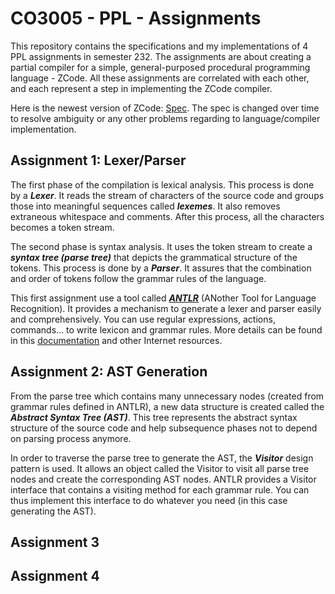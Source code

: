 # CO3005 - PPL - Assignments
This repository contains the specifications and my implementations of 4 PPL assignments in semester 232. The assignments are about creating a partial compiler for a simple, general-purposed procedural programming language - ZCode. All these assignments are correlated with each other, and each represent a step in implementing the ZCode compiler.

Here is the newest version of ZCode: [Spec](./ZCode_v1.2.2.pdf). The spec is changed over time to resolve ambiguity or any other problems regarding to language/compiler implementation.

## Assignment 1: Lexer/Parser
The first phase of the compilation is lexical analysis. This process is done by a ***Lexer***. It reads the stream of characters of the source code and groups those into meaningful sequences called ***lexemes***. It also removes extraneous whitespace and comments. After this process, all the characters becomes a token stream.

The second phase is syntax analysis. It uses the token stream to create a ***syntax tree (parse tree)*** that depicts the grammatical structure of the tokens. This process is done by a ***Parser***. It assures that the combination and order of tokens follow the grammar rules of the language.

This first assignment use a tool called ***[ANTLR](https://www.antlr.org/)*** (ANother Tool for Language Recognition). It provides a mechanism to generate a lexer and parser easily and comprehensively. You can use regular expressions, actions, commands... to write lexicon and grammar rules. More details can be found in this [documentation](https://github.com/antlr/antlr4/blob/master/doc/index.md) and other Internet resources.

## Assignment 2: AST Generation
From the parse tree which contains many unnecessary nodes (created from grammar rules defined in ANTLR), a new data structure is created called the ***Abstract Syntax Tree (AST)***. This tree represents the abstract syntax structure of the source code and help subsequence phases not to depend on parsing process anymore.

In order to traverse the parse tree to generate the AST, the ***Visitor*** design pattern is used. It allows an object called the Visitor to visit all parse tree nodes and create the corresponding AST nodes. ANTLR provides a Visitor interface that contains a visiting method for each grammar rule. You can thus implement this interface to do whatever you need (in this case generating the AST).

## Assignment 3

## Assignment 4
